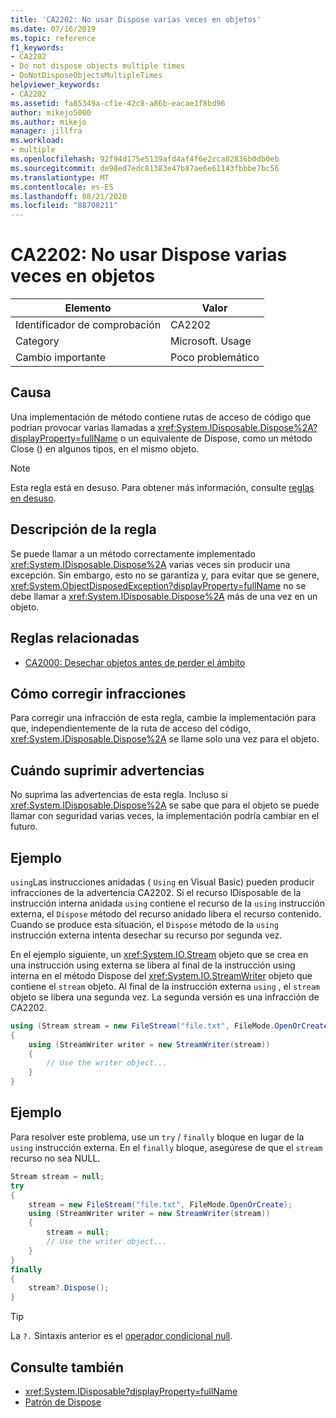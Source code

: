 ```yaml
---
title: 'CA2202: No usar Dispose varias veces en objetos'
ms.date: 07/16/2019
ms.topic: reference
f1_keywords:
- CA2202
- Do not dispose objects multiple times
- DoNotDisposeObjectsMultipleTimes
helpviewer_keywords:
- CA2202
ms.assetid: fa85349a-cf1e-42c8-a86b-eacae1f8bd96
author: mikejo5000
ms.author: mikejo
manager: jillfra
ms.workload:
- multiple
ms.openlocfilehash: 92f94d175e5139afd4af4f6e2cca82836b0db0eb
ms.sourcegitcommit: de98ed7edc81383e47b87ae6e61143fbbbe7bc56
ms.translationtype: MT
ms.contentlocale: es-ES
ms.lasthandoff: 08/21/2020
ms.locfileid: "88708211"
---
```

# <a name="ca2202-do-not-dispose-objects-multiple-times"></a>CA2202: No usar Dispose varias veces en objetos

|Elemento|Valor|
|-|-|
|Identificador de comprobación|CA2202|
|Category|Microsoft. Usage|
|Cambio importante|Poco problemático|

## <a name="cause"></a>Causa
Una implementación de método contiene rutas de acceso de código que podrían provocar varias llamadas a <xref:System.IDisposable.Dispose%2A?displayProperty=fullName> o un equivalente de Dispose, como un método Close () en algunos tipos, en el mismo objeto.

> [!NOTE]
> Esta regla está en desuso. Para obtener más información, consulte [reglas en desuso](fxcop-rule-port-status.md#deprecated-rules).

## <a name="rule-description"></a>Descripción de la regla

Se puede llamar a un método correctamente implementado <xref:System.IDisposable.Dispose%2A> varias veces sin producir una excepción. Sin embargo, esto no se garantiza y, para evitar que se genere, <xref:System.ObjectDisposedException?displayProperty=fullName> no se debe llamar a <xref:System.IDisposable.Dispose%2A> más de una vez en un objeto.

## <a name="related-rules"></a>Reglas relacionadas

- [CA2000: Desechar objetos antes de perder el ámbito](../code-quality/ca2000.md)

## <a name="how-to-fix-violations"></a>Cómo corregir infracciones

Para corregir una infracción de esta regla, cambie la implementación para que, independientemente de la ruta de acceso del código, <xref:System.IDisposable.Dispose%2A> se llame solo una vez para el objeto.

## <a name="when-to-suppress-warnings"></a>Cuándo suprimir advertencias

No suprima las advertencias de esta regla. Incluso si <xref:System.IDisposable.Dispose%2A> se sabe que para el objeto se puede llamar con seguridad varias veces, la implementación podría cambiar en el futuro.

## <a name="example"></a>Ejemplo

`using`Las instrucciones anidadas ( `Using` en Visual Basic) pueden producir infracciones de la advertencia CA2202. Si el recurso IDisposable de la instrucción interna anidada `using` contiene el recurso de la `using` instrucción externa, el `Dispose` método del recurso anidado libera el recurso contenido. Cuando se produce esta situación, el `Dispose` método de la `using` instrucción externa intenta desechar su recurso por segunda vez.

En el ejemplo siguiente, un <xref:System.IO.Stream> objeto que se crea en una instrucción using externa se libera al final de la instrucción using interna en el método Dispose del <xref:System.IO.StreamWriter> objeto que contiene el `stream` objeto. Al final de la instrucción externa `using` , el `stream` objeto se libera una segunda vez. La segunda versión es una infracción de CA2202.

```csharp
using (Stream stream = new FileStream("file.txt", FileMode.OpenOrCreate))
{
    using (StreamWriter writer = new StreamWriter(stream))
    {
        // Use the writer object...
    }
}
```

## <a name="example"></a>Ejemplo

Para resolver este problema, use un `try` / `finally` bloque en lugar de la `using` instrucción externa. En el `finally` bloque, asegúrese de que el `stream` recurso no sea NULL.

```csharp
Stream stream = null;
try
{
    stream = new FileStream("file.txt", FileMode.OpenOrCreate);
    using (StreamWriter writer = new StreamWriter(stream))
    {
        stream = null;
        // Use the writer object...
    }
}
finally
{
    stream?.Dispose();
}
```

> [!TIP]
> La `?.` Sintaxis anterior es el [operador condicional null](/dotnet/csharp/language-reference/operators/member-access-operators#null-conditional-operators--and-).

## <a name="see-also"></a>Consulte también

- <xref:System.IDisposable?displayProperty=fullName>
- [Patrón de Dispose](/dotnet/standard/design-guidelines/dispose-pattern)
